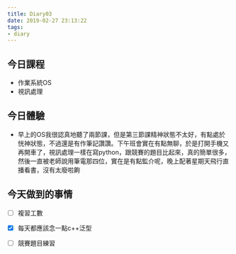 ```yaml
---
title: Diary03
date: 2019-02-27 23:13:22
tags: 
- diary
---
```


## 今日課程

* 作業系統OS
* 視訊處理

## 今日體驗

* 早上的OS我很認真地聽了兩節課，但是第三節課精神狀態不太好，有點處於恍神狀態，不過還是有作筆記讚讚。下午班會實在有點無聊，於是打開手機又再開車了，視訊處理一樣在寫python，跟競賽的題目比起來，真的簡單很多，然後一直被老師說用筆電那四位，實在是有點監介呢，晚上配著星期天飛行直播看書，沒有太廢啦齁

## 今天做到的事情

* [ ] 複習工數
* [x] 每天都應該念一點c++泛型
* [ ] 競賽題目練習



